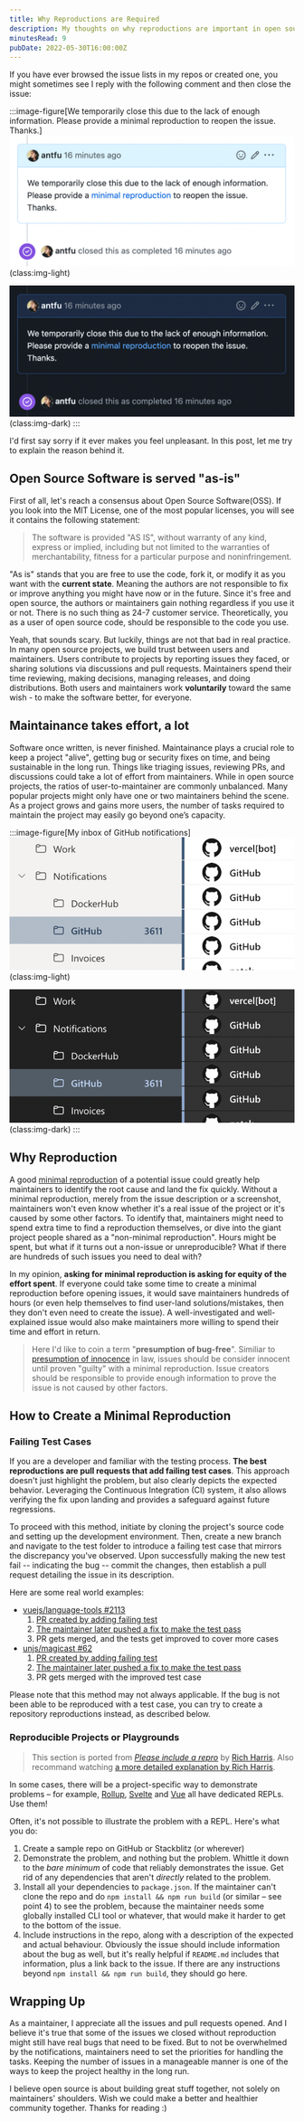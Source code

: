 ```yaml
---
title: Why Reproductions are Required
description: My thoughts on why reproductions are important in open source.
minutesRead: 9
pubDate: 2022-05-30T16:00:00Z
---
```


If you have ever browsed the issue lists in my repos or created one, you might sometimes see I reply with the following comment and then close the issue:

<!-- <figure>
<img src="/images/issue-close-without-repro-light.png" img-light rounded-lg>
<img src="/images/issue-close-without-repro-dark.png" img-dark rounded-lg>
<figcaption>We temporarily close this due to the lack of enough information. Please provide a <a href="https://stackoverflow.com/help/minimal-reproducible-example" target="_blank">minimal reproduction</a> to reopen the issue. Thanks.</figcaption>
</figure> -->

:::image-figure[We temporarily close this due to the lack of enough information. Please provide a minimal reproduction to reopen the issue. Thanks.]
![](../../assets/why-reproductions-are-required/issue-close-without-repro-light.png)(class:img-light)

![](../../assets/why-reproductions-are-required/issue-close-without-repro-dark.png)(class:img-dark)
:::

I'd first say sorry if it ever makes you feel unpleasant. In this post, let me try to explain the reason behind it.

## Open Source Software is served "as-is"

First of all, let's reach a consensus about Open Source Software(OSS). If you look into the MIT License, one of the most popular licenses, you will see it contains the following statement:

> The software is provided "AS IS", without warranty of any kind, express or implied, including but not limited to the warranties of merchantability, fitness for a particular purpose and noninfringement.

"As is" stands that you are free to use the code, fork it, or modify it as you want with the **current state**. Meaning the authors are not responsible to fix or improve anything you might have now or in the future. Since it's free and open source, the authors or maintainers gain nothing regardless if you use it or not. There is no such thing as 24-7 customer service. Theoretically, you as a user of open source code, should be responsible to the code you use.

Yeah, that sounds scary. But luckily, things are not that bad in real practice. In many open source projects, we build trust between users and maintainers. Users contribute to projects by reporting issues they faced, or sharing solutions via discussions and pull requests. Maintainers spend their time reviewing, making decisions, managing releases, and doing distributions. Both users and maintainers work **voluntarily** toward the same wish - to make the software better, for everyone.

## Maintainance takes effort, a lot

Software once written, is never finished. Maintainance plays a crucial role to keep a project "alive", getting bug or security fixes on time, and being sustainable in the long run. Things like triaging issues, reviewing PRs, and discussions could take a lot of effort from maintainers. While in open source projects, the ratios of user-to-maintainer are commonly unbalanced. Many popular projects might only have one or two maintainers behind the scene. As a project grows and gains more users, the number of tasks required to maintain the project may easily go beyond one’s capacity.

<!-- <figure>
<img src="/images/github-inbox-light.png" img-light rounded-lg>
<img src="/images/github-inbox-dark.png" img-dark rounded-lg>
<figcaption>My inbox of GitHub notifications</figcaption>
</figure> -->

:::image-figure[My inbox of GitHub notifications]
![](../../assets/why-reproductions-are-required/github-inbox-light.png)(class:img-light)

![](../../assets/why-reproductions-are-required/github-inbox-dark.png)(class:img-dark)
:::

## Why Reproduction

A good [minimal reproduction](https://stackoverflow.com/help/minimal-reproducible-example) of a potential issue could greatly help maintainers to identify the root cause and land the fix quickly. Without a minimal reproduction, merely from the issue description or a screenshot, maintainers won't even know whether it's a real issue of the project or it's caused by some other factors. To identify that, maintainers might need to spend extra time to find a reproduction themselves, or dive into the giant project people shared as a "non-minimal reproduction". Hours might be spent, but what if it turns out a non-issue or unreproducible? What if there are hundreds of such issues you need to deal with?

In my opinion, **asking for minimal reproduction is asking for equity of the effort spent**. If everyone could take some time to create a minimal reproduction before opening issues, it would save maintainers hundreds of hours (or even help themselves to find user-land solutions/mistakes, then they don't even need to create the issue). A well-investigated and well-explained issue would also make maintainers more willing to spend their time and effort in return.

> Here I'd like to coin a term "**presumption of bug-free**". Similiar to [presumption of innocence](https://en.wikipedia.org/wiki/Presumption_of_innocence) in law, issues should be consider innocent until proven "guilty" with a minimal reproduction. Issue creators should be responsible to provide enough information to prove the issue is not caused by other factors.

## How to Create a Minimal Reproduction

### Failing Test Cases

If you are a developer and familiar with the testing process. **The best reproductions are pull requests that add failing test cases**. This approach doesn't just highlight the problem, but also clearly depicts the expected behavior. Leveraging the Continuous Integration (CI) system, it also allows verifying the fix upon landing and provides a safeguard against future regressions.

To proceed with this method, initiate by cloning the project's source code and setting up the development environment. Then, create a new branch and navigate to the test folder to introduce a failing test case that mirrors the discrepancy you've observed. Upon successfully making the new test fail -- indicating the bug -- commit the changes, then establish a pull request detailing the issue in its description.

Here are some real world examples:

- [vuejs/language-tools #2113](https://github.com/vuejs/language-tools/pull/2113)
  1. [PR created by adding failing test](https://github.com/vuejs/language-tools/pull/2113/commits/eba91fdc0e35389f495ecb7fe144e301e5ccbd58)
  2. [The maintainer later pushed a fix to make the test pass](https://github.com/vuejs/language-tools/pull/2113/commits/6b712b22b442184ce6a6abe3052db7d5a3cb5ac4)
  3. PR gets merged, and the tests get improved to cover more cases
- [unjs/magicast #62](https://github.com/unjs/magicast/pull/62)
  1. [PR created by adding failing test](https://github.com/unjs/magicast/pull/62/commits/7d3bb7c7955ce2eb697014700771e94795682f89)
  2. [The maintainer later pushed a fix to make the test pass](https://github.com/unjs/magicast/pull/62/commits/6a27de93b73861eb0750873105fd8c5d51f8912c)
  3. PR gets merged with the improved test case

Please note that this method may not always applicable. If the bug is not been able to be reproduced with a test case, you can try to create a repository reproductions instead, as described below.

### Reproducible Projects or Playgrounds

> This section is ported from [_Please include a repro_](https://gist.github.com/Rich-Harris/88c5fc2ac6dc941b22e7996af05d70ff) by [Rich Harris](https://github.com/Rich-Harris). Also recommand watching [a more detailed explanation by Rich Harris](https://youtu.be/dB_YjuAMH3o?t=1376).

In some cases, there will be a project-specific way to demonstrate problems – for example, [Rollup](http://rollupjs.org), [Svelte](https://svelte.technology/repl) and [Vue](https://sfc.vuejs.org/) all have dedicated REPLs. Use them!

Often, it's not possible to illustrate the problem with a REPL. Here's what you do:

1. Create a sample repo on GitHub or Stackblitz (or wherever)
2. Demonstrate the problem, and nothing but the problem. Whittle it down to the _bare minimum_ of code that reliably demonstrates the issue. Get rid of any dependencies that aren't _directly_ related to the problem.
3. Install all your dependencies to `package.json`. If the maintainer can't clone the repo and do `npm install && npm run build` (or similar – see point 4) to see the problem, because the maintainer needs some globally installed CLI tool or whatever, that would make it harder to get to the bottom of the issue.
4. Include instructions in the repo, along with a description of the expected and actual behaviour. Obviously the issue should include information about the bug as well, but it's really helpful if `README.md` includes that information, plus a link back to the issue. If there are any instructions beyond `npm install && npm run build`, they should go here.

## Wrapping Up

As a maintainer, I appreciate all the issues and pull requests opened. And I believe it's true that some of the issues we closed without reproduction might still have real bugs that need to be fixed. But to not be overwhelmed by the notifications, maintainers need to set the priorities for handling the tasks. Keeping the number of issues in a manageable manner is one of the ways to keep the project healthy in the long run.

I believe open source is about building great stuff together, not solely on maintainers' shoulders. Wish we could make a better and healthier community together. Thanks for reading :)
